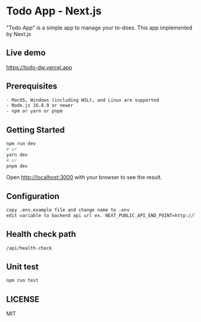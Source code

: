 # Todo App - Next.js

"Todo App" is a simple app to manage your to-does. This app implemented by Next.js

## Live demo

<a href="https://todo-dw.vercel.app" target="_blank">https://todo-dw.vercel.app</a>

## Prerequisites

```bash
- MacOS, Windows (including WSL), and Linux are supported
- Node.js 16.8.0 or newer
- npm or yarn or pnpm
```

## Getting Started

```bash
npm run dev
# or
yarn dev
# or
pnpm dev
```

Open [http://localhost:3000](http://localhost:3000) with your browser to see the result.

## Configuration

```bash
copy .env.example file and change name to .env
edit variable to backend api url ex. NEXT_PUBLIC_API_END_POINT=http://localhost:3001
```

## Health check path

```bash
/api/health-check
```

## Unit test

```bash
npm run test
```

## LICENSE

MIT
